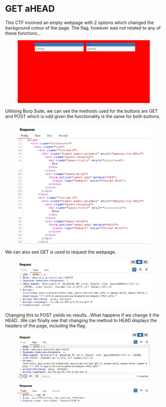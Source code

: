 # GET aHEAD

This CTF involved an empty webpage with 2 options which changed the background colour of the page. The flag, however was not related to any of these functions...

<figure><img src="../.gitbook/assets/image (5).png" alt=""><figcaption></figcaption></figure>

Utilising Burp Suite, we can see the methods used for the buttons are GET and POST which is odd given the functionality is the same for both buttons.

<figure><img src="../.gitbook/assets/image.png" alt=""><figcaption></figcaption></figure>

We can also see GET is used to request the webpage.

<figure><img src="../.gitbook/assets/image (2).png" alt=""><figcaption></figcaption></figure>

Changing this to POST yields no results...What happens if we change it the HEAD...We can finally see that changing the method to HEAD displays the headers of the page, including the flag.

<figure><img src="../.gitbook/assets/image (1).png" alt=""><figcaption></figcaption></figure>
